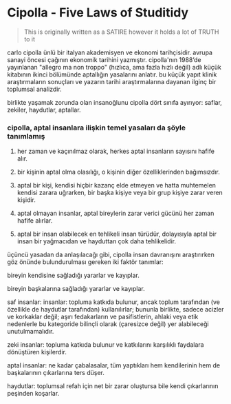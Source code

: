 # Cipolla - Five Laws of Studitidy

> This is originally written as a SATIRE however it holds a lot of TRUTH to it

carlo cipolla ünlü bir italyan akademisyen ve ekonomi tarihçisidir. avrupa sanayi öncesi çağının ekonomik tarihini yazmıştır. cipolla'nın 1988’de yayınlanan "allegro ma non troppo" (hızlıca, ama fazla hızlı değil) adlı küçük kitabının ikinci bölümünde aptallığın yasalarını anlatır. bu küçük yapıt klinik araştırmaların sonuçları ve yazarın tarihi araştırmalarına dayanan ilginç bir toplumsal analizdir.

birlikte yaşamak zorunda olan insanoğlunu cipolla dört sınıfa ayırıyor: saflar, zekiler, haydutlar, aptallar.

### cipolla, aptal insanlara ilişkin temel yasaları da şöyle tanımlamış

1. her zaman ve kaçınılmaz olarak, herkes aptal insanların sayısını hafife alır.

2. bir kişinin aptal olma olasılığı, o kişinin diğer özelliklerinden bağımsızdır.

3. aptal bir kişi, kendisi hiçbir kazanç elde etmeyen ve hatta muhtemelen kendisi zarara uğrarken, bir başka kişiye veya bir grup kişiye zarar veren kişidir.

4. aptal olmayan insanlar, aptal bireylerin zarar verici gücünü her zaman hafife alırlar.

5. aptal bir insan olabilecek en tehlikeli insan türüdür, dolayısıyla aptal bir insan bir yağmacıdan ve hayduttan çok daha tehlikelidir.

üçüncü yasadan da anlaşılacağı gibi, cipolla insan davranışını araştırırken göz önünde bulundurulması gereken iki faktör tanımlar:

bireyin kendisine sağladığı yararlar ve kayıplar.

bireyin başkalarına sağladığı yararlar ve kayıplar.

saf insanlar: insanlar: topluma katkıda bulunur, ancak toplum tarafından (ve özellikle de haydutlar tarafından) kullanılırlar; bununla birlikte, sadece acizler ve korkaklar değil; aşırı fedakarların ve pasifistlerin, ahlaki veya etik nedenlerle bu kategoride bilinçli olarak (çaresizce değil) yer alabileceği unutulmamalıdır.

zeki insanlar: topluma katkıda bulunur ve katkılarını karşılıklı faydalara dönüştüren kişilerdir.

aptal insanlar: ne kadar çabalasalar, tüm yaptıkları hem kendilerinin hem de başkalarının çıkarlarına ters düşer.

haydutlar: toplumsal refah için net bir zarar oluştursa bile kendi çıkarlarının peşinden koşarlar.
